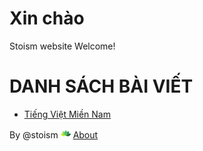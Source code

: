 # Xin chào
Stoism website
Welcome!

# DANH SÁCH BÀI VIẾT
* [Tiếng Việt Miền Nam](pages/231129/TiengVietMienNam.html)













By @stoism
[<img src="pages/source/logo16.png" width="16">](/pages/about.html) [About](/pages/about.html)
